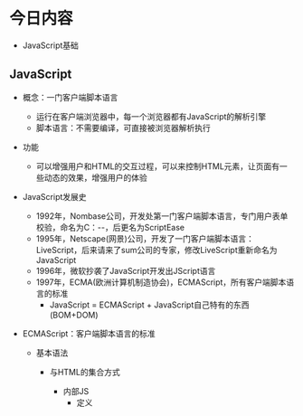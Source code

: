# 今日内容
- JavaScript基础


## JavaScript
- 概念：一门客户端脚本语言
    - 运行在客户端浏览器中，每一个浏览器都有JavaScript的解析引擎
    - 脚本语言：不需要编译，可直接被浏览器解析执行

- 功能
    - 可以增强用户和HTML的交互过程，可以来控制HTML元素，让页面有一些动态的效果，增强用户的体验
    
    
- JavaScript发展史
    - 1992年，Nombase公司，开发处第一门客户端脚本语言，专门用户表单校验，命名为C：--，后更名为ScriptEase
    - 1995年，Netscape(网景)公司，开发了一门客户端脚本语言：LiveScript，后来请来了sum公司的专家，修改LiveScript重新命名为JavaScript
    - 1996年，微软抄袭了JavaScript开发出JScript语言
    - 1997年，ECMA(欧洲计算机制造协会)，ECMAScript，所有客户端脚本语言的标准 
        - JavaScript = ECMAScript + JavaScript自己特有的东西(BOM+DOM)

- ECMAScript：客户端脚本语言的标准
    - 基本语法
        - 与HTML的集合方式
            - 内部JS
                - 定义<script>标签，标签体内容就是js代码
            - 外部JS
                - 定义<script>标签，通过src属性引入外部的js文件
            - 注意事项
                - -<script>标签可以定义在HTML页面的任意地方，但是定义的位置会影响执行的顺序
                - -<script>标签可以定义多个
        - 注释
            - 单行注释：//注释内容
            - 多行注释：/*注释内容*/
        - 数据类型
            - 原始数据类型(基本数据类型)
                - number：数字。 整数/小数/NaN(not a number 一个不是数字的数字类型)
                - String：字符串。"abc" "abc" 'a' 'abc'
                - boolean：true和false
                - null：一个对象为空的占位符
                - undefined：未定义，如果一个变量没有给初始化值，则会被默认赋值为undefined
            - 引用数据类型：对象
        - 变量
            - 变量：一小块存储数据的空间
            - Java语言是强类型的语言，而JavaScript是弱类型语言
                - 强类型：在开辟变量存储空间时，定义了空间将来存储的数据的数据类型只能存储固定类型的数据
                - 弱类型：在开辟变量存储空间时，不定义空间将来的存储的数据类型，可以存放任意类型的数据
            - 语法
                - var 变量名 = 初始化值;
                
        - 运算符
            - 一元运算符：只有一个运算数的运算符
                - ++ -- ， +(正好) +3
                - ++ --：自增，自减
                    - ++(--)在前，先自增(自减)，再运算
                    - ++(--)在后，先自减(自增)，再运算
            - 算术运算符
                - + - * / % ...
            - 赋值运算符
                - = += -+ == %= /= ...
            - 比较运算符
                - > < >= <= == ===(全等于)
            - 逻辑运算符
                - && || !
                    - 其他类型转boolean
                        - number：0或NaN为假，其他为真
                        - string：除了空字符串其("")，他都是true
                        - null&undefined：都是false
                        - 对象：所有对象都为true
            - 三元运算符
                - 语法
                    - 表达式? 值1:值2
                    - 判断表达式的值如果是true则取值1，否则取值2
                        var a = 3; var b = 4;
                        var c = a > b ? 1:0;
                        alert(c)
        
        - 流程控制语句
            - if...else...
            - switch
                - 在Java中switch语句可以接收的数据类型：byte int shor char 枚举(1.5) String(1.7)
                    - switch(变量)
                        - case 值：
                - 在JS中，可以接收任何原始数据类型
            - while
            - do...while
            - for
        - JS特殊语法
            - 语句以;结尾，如果一行只有一条语句则;可以省略(不建议)
            - 变量的定义使用var关键字，也可以不使用
                - 用和不用的区
                    - 用：定义的变量是局部变量
                    - 不用：定义的变量是全局变量(不建议)
        
    - 基本对象
    

- BOM

- 
    
